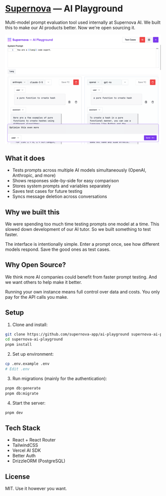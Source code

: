 # [Supernova](https://www.getsupernova.ai) — AI Playground

Multi-model prompt evaluation tool used internally at Supernova AI. We built this to make our AI products better. Now we're open sourcing it.

![Preview](./public/preview.png)

## What it does

- Tests prompts across multiple AI models simultaneously (OpenAI, Anthropic, and more)
- Shows responses side-by-side for easy comparison
- Stores system prompts and variables separately
- Saves test cases for future testing
- Syncs message deletion across conversations

## Why we built this

We were spending too much time testing prompts one model at a time. This slowed down development of our AI tutor. So we built something to test faster.

The interface is intentionally simple. Enter a prompt once, see how different models respond. Save the good ones as test cases.

## Why Open Source?

We think more AI companies could benefit from faster prompt testing. And we want others to help make it better.

Running your own instance means full control over data and costs. You only pay for the API calls you make.

## Setup

1. Clone and install:
```bash
git clone https://github.com/supernova-app/ai-playground supernova-ai-playground
cd supernova-ai-playground
pnpm install
```

2. Set up environment:
```bash
cp .env.example .env
# Edit .env
```

3. Run migrations (mainly for the authentication):
```bash
pnpm db:generate
pnpm db:migrate
```

4. Start the server:
```bash
pnpm dev
```

## Tech Stack

- React + React Router
- TailwindCSS
- Vercel AI SDK
- Better Auth
- DrizzleORM (PostgreSQL)

## License

MIT. Use it however you want.
